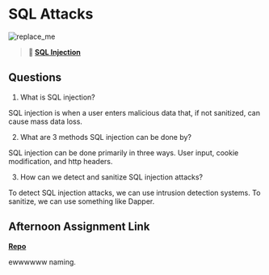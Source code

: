 # SQL Attacks

![replace_me](https://codeworks.blob.core.windows.net/public/assets/img/illustrations/placeholder.svg)

> **📖 [SQL Injection](https://codeworksacademy.com/fs-student-guide/resources/wk11/03-SQL-Injection)**

## Questions

1. What is SQL injection?

SQL injection is when a user enters malicious data that, if not sanitized, can cause mass data loss.

2. What are 3 methods SQL injection can be done by?

SQL injection can be done primarily in three ways. User input, cookie modification, and http headers.

3. How can we detect and sanitize SQL injection attacks?

To detect SQL injection attacks, we can use intrusion detection systems. To sanitize, we can use something like Dapper.

## Afternoon Assignment Link

**[Repo](https://github.com/JacksonHagen/friendzone)**

ewwwwww naming.
